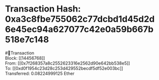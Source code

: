 
Transaction Hash: 0xa3c8fbe755062c77dcbd1d45d2d6e45ec94a627077c42e0a59b667b518e7c148
====================================================================================
  
#💸Transaction  
Block: [[14456768]]  
From: [[0x7f268357a8c2552623316e2562d90e642bb538e5]]  
To: [[0xd0f1954c23d28c253d429552becdf5df52e003bc]]  
Transferred: 0.08224999125 Ether